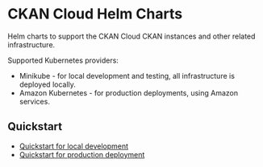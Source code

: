 # CKAN Cloud Helm Charts

Helm charts to support the CKAN Cloud CKAN instances and other related infrastructure.

Supported Kubernetes providers:

* Minikube - for local development and testing, all infrastructure is deployed locally.
* Amazon Kubernetes - for production deployments, using Amazon services.

## Quickstart

* [Quickstart for local development](QUICKSTART_DEVELOPMENT.md)
* [Quickstart for production deployment](QUICKSTART_PRODUCTION.md)
